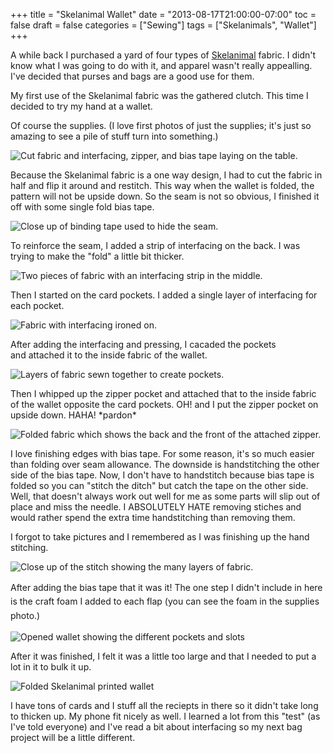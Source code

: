 +++
title = "Skelanimal Wallet"
date = "2013-08-17T21:00:00-07:00"
toc = false
draft = false
categories = ["Sewing"]
tags = ["Skelanimals", "Wallet"]
+++


<p>A while back I purchased a yard of four types of <a href="http://skelanimals.com/" target="_blank">Skelanimal</a> fabric. I didn't know what I was going to do with it, and apparel wasn't really appealling. I've decided that purses and bags are a good use for them.</p>    
<p>My first use of the Skelanimal fabric was the gathered clutch. This time I decided to try my hand at a wallet.</p>    
<p>Of course the supplies. (I love first photos of just the supplies; it's just so amazing to see a pile of stuff turn into something.)</p>    
<p><img alt="Cut fabric and interfacing, zipper, and bias tape laying on the table." src="http://cdn.smylee.com/images/2013/09/2013-07-29_14-23-48_807.jpg" title="All the pieces are cut and ready to be assembled..." /></p>    
<p>Because the Skelanimal fabric is a one way design, I had to cut the fabric&nbsp;in half and flip it around and restitch. This way when the wallet is folded, the pattern will not be upside down. So the seam is not so obvious, I finished it off with some single fold bias tape.</p>    
<p><img alt="Close up of binding tape used to hide the seam." src="http://cdn.smylee.com/images/2013/09/2013-07-29_14-51-45_620.jpg" title="Clean stitches!" /></p>    
<p>To reinforce the seam, I added a strip of interfacing on the back. I was trying to make the "fold" a little bit thicker.</p>    
<p><img alt="Two pieces of fabric with an interfacing strip in the middle." src="http://cdn.smylee.com/images/2013/09/2013-07-29_14-58-34_282.jpg" title="Giving a little support." /></p>    
<p>Then I started on the card pockets. I added a single layer of interfacing for each pocket.</p>    
<p><img alt="Fabric with interfacing ironed on." src="http://cdn.smylee.com/images/2013/09/2013-07-29_15-15-52_171.jpg" title="Pockets were the easiest to make." /></p>    
<p>After adding the interfacing and pressing, I cacaded the pockets and&nbsp;attached it to the inside fabric of the wallet.</p>    
<p><img alt="Layers of fabric sewn together to create pockets." src="http://cdn.smylee.com/images/2013/09/2013-07-29_15-39-17_992.jpg" title="I used a credit card to make sure it was wide enough." /></p>    
<p>Then I whipped up the zipper pocket and attached that to the inside fabric of the wallet opposite the card pockets.&nbsp;OH! and I put the zipper pocket on upside down. HAHA!&nbsp;*pardon*&nbsp;</p>    
<p><img alt="Folded fabric which shows the back and the front of the attached zipper." src="http://cdn.smylee.com/images/2013/09/2013-07-29_16-19-41_971.jpg" title="I never knew creating zipper pockets would be so easy." /></p>    
<p>I love finishing edges with bias tape. For some reason, it's so much easier than folding over seam allowance.&nbsp;The downside is handstitching the other side of the bias tape. Now, I don't have to handstitch because bias tape is folded so you can "stitch&nbsp;the ditch" but catch the tape&nbsp;on the other side. Well, that doesn't always work out well for me as some parts will slip out of place and miss the needle. I ABSOLUTELY HATE removing stiches and would rather spend the extra time handstitching than removing them.</p>    
<p>I forgot to take pictures&nbsp;and I remembered as I was finishing up the hand stitching.</p>    
<p><img alt="Close up of the stitch showing the many layers of fabric." src="http://cdn.smylee.com/images/2013/09/2013-07-29_18-12-07_279.jpg" title="All the layers of fabric hidden inside the tape..." /></p>    
<p><span style="line-height: 1.6em;">After adding the bias tape&nbsp;that it was it! The one step I didn't include in here is the craft foam I added to each flap (you can see the foam&nbsp;in the supplies photo.)</span></p>    
<p><img alt="Opened wallet showing the different pockets and slots" src="http://cdn.smylee.com/images/2013/09/2013-07-29_18-43-42_977.jpg" title="So much room for things! There's even a little key chain tab, awwww." /></p>    
<p>After it was finished, I felt it was a little too large and that I needed to put a lot in it to bulk it up.</p>    
<p><img alt="Folded Skelanimal printed wallet" src="http://cdn.smylee.com/images/2013/09/finished-skelanimal-wallet.jpg" title="All done!" /></p>    
<p>I have tons of cards and I stuff all the reciepts in there so it didn't take long to thicken up. My phone fit nicely as well. I learned a lot from this "test" (as I've told everyone) and I've read a bit about interfacing so my next bag project will be a little different.</p>    
<p>&nbsp;</p>  